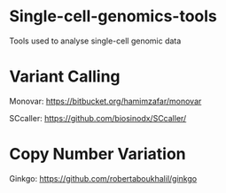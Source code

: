 # Single-cell-genomics-tools
Tools used to analyse single-cell genomic data

# Variant Calling

Monovar: https://bitbucket.org/hamimzafar/monovar

SCcaller: https://github.com/biosinodx/SCcaller/


# Copy Number Variation

Ginkgo: https://github.com/robertaboukhalil/ginkgo

